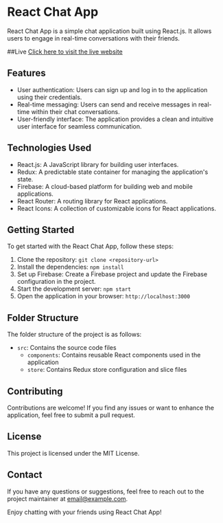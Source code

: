 # React Chat App

React Chat App is a simple chat application built using React.js. It allows users to engage in real-time conversations with their friends.

##Live 
[Click here to visit the live website]([https://www.example.com](https://react-chat-app.vikramroy1.repl.co/))


## Features

- User authentication: Users can sign up and log in to the application using their credentials.
- Real-time messaging: Users can send and receive messages in real-time within their chat conversations.
- User-friendly interface: The application provides a clean and intuitive user interface for seamless communication.

## Technologies Used

- React.js: A JavaScript library for building user interfaces.
- Redux: A predictable state container for managing the application's state.
- Firebase: A cloud-based platform for building web and mobile applications.
- React Router: A routing library for React applications.
- React Icons: A collection of customizable icons for React applications.

## Getting Started

To get started with the React Chat App, follow these steps:

1. Clone the repository: `git clone <repository-url>`
2. Install the dependencies: `npm install`
3. Set up Firebase: Create a Firebase project and update the Firebase configuration in the project.
4. Start the development server: `npm start`
5. Open the application in your browser: `http://localhost:3000`

## Folder Structure

The folder structure of the project is as follows:

- `src`: Contains the source code files
  - `components`: Contains reusable React components used in the application
  - `store`: Contains Redux store configuration and slice files

## Contributing

Contributions are welcome! If you find any issues or want to enhance the application, feel free to submit a pull request.

## License

This project is licensed under the MIT License.

## Contact

If you have any questions or suggestions, feel free to reach out to the project maintainer at [email@example.com](mailto:email@example.com).

Enjoy chatting with your friends using React Chat App!
